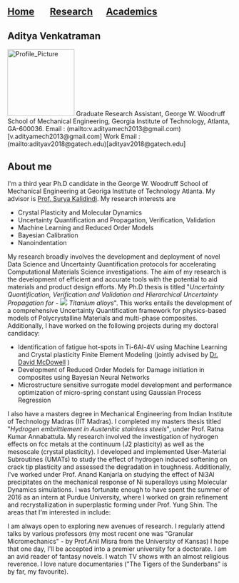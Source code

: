 ## [Home](https://avenkatraman31.github.io/)&nbsp;&nbsp;&nbsp;&nbsp;&nbsp;&nbsp;  [Research](https://avenkatraman31.github.io/research.html)&nbsp;&nbsp;&nbsp;&nbsp;&nbsp;&nbsp;[Academics](https://avenkatraman31.github.io/academics.html)
## Aditya Venkatraman

<img src="https://avenkatraman31.github.io/profile.png" alt="Profile_Picture" style="width: 150px;"/>   
Graduate Research Assistant,  
George W. Woodruff School of Mechanical Engineering,  
Georgia Institute of Technology,  
Atlanta, GA-600036.  
Email : (mailto:v.adityamech2013@gmail.com)[v.adityamech2013@gmail.com]
Work Email : (mailto:adityav2018@gatech.edu)[adityav2018@gatech.edu]

## About me    

I'm a third year Ph.D candidate in the George W. Woodruff School of Mechanical Engineering at Georiga Institute of Technology Atlanta. My advisor is [Prof. Surya Kalidindi](https://scholar.google.com/citations?hl=en&user=C2k6mYwAAAAJ&view_op=list_works&sortby=pubdate). My research interests are
- Crystal Plasticity and Molecular Dynamics
- Uncertainty Quantification and Propagation, Verification, Validation
- Machine Learning and Reduced Order Models
- Bayesian Calibration 
- Nanoindentation 

My research broadly involves the development and deployment of novel Data Science and Uncertainty Quantification protocols for  accelerating Computational Materials Science investigations. The aim of my research is the development of efficient and accurate tools with the potential to aid materials and product design efforts.  My Ph.D thesis is titled "*Uncertainty Quantification, Verification and Validation and Hierarchical Uncertainty Propagation for - <img src="https://latex.codecogs.com/gif.latex?\alpha+\beta" />  Titanium alloys*". This works entails the development of a comprehensive Uncertainty Quantification framework for physics-based models of Polycrystalline Materials and multi-phase composites. Additionally, I have worked on the following projects during my doctoral candidacy: 
- Identification of fatigue hot-spots in Ti-6Al-4V using Machine Learning and Crystal plasticity Finite Element Modeling (jointly advised by [Dr. David McDowell](https://scholar.google.com/citations?hl=en&user=mVYGZ2oAAAAJ&view_op=list_works&sortby=pubdate) )
 - Development of Reduced Order Models for Damage initiation in composites using Bayesian Neural Networks 
 - Microstructure sensitive surrogate model development and performance optimization of micro-spring constant using Gaussian Process Regression

I also have a masters degree in Mechanical Engineering from Indian Institute of Technology Madras (IIT Madras). I completed my masters thesis titled "*Hydrogen embrittlement in Austenitic stainless steels*", under Prof. Ratna Kumar Annabattula. My research involved the investigation of hydrogen effects on fcc metals at the continuum (J2 plasticity) as well as the mesoscale (crystal plasticity). I developed and implemented User-Material Subroutines (UMATs) to study the effect of hydrogen induced softening on crack tip plasticity and assessed the degradation in toughness. Additionally, I've worked under Prof. Anand Kanjarla on studying the effect of Ni3Al precipitates on the mechanical response of Ni superalloys using Molecular Dynamics simulations. I was fortunate enough to have spent the summer of 2016 as an intern at Purdue University, where I worked on grain refinement and recrystallization in superplastic forming under Prof. Yung Shin. The areas that I'm interested in include:

I am always open to exploring new avenues of research. I regularly attend talks by various professors (my most recent one was "Granular Micromechanics" - by Prof.Anil Misra from the University of Kansas) I hope that one day, I'll be accepted into a premier university for a doctorate. I am an avid reader of fantasy novels. I watch TV shows with an almost religious reverence. I love nature documentaries ("The Tigers of the Sunderbans" is by far, my favourite).

